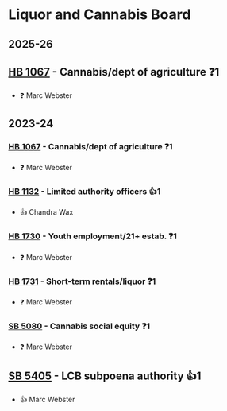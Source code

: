 # Liquor and Cannabis Board
## 2025-26

## [HB 1067](/bill/2025-26/hb/1067/) - Cannabis/dept of agriculture   ❓1
* ❓ Marc Webster

## 2023-24

### [HB 1067](/bill/2023-24/hb/1067/) - Cannabis/dept of agriculture   ❓1
* ❓ Marc Webster

### [HB 1132](/bill/2023-24/hb/1132/) - Limited authority officers 👍1  
* 👍 Chandra Wax

### [HB 1730](/bill/2023-24/hb/1730/) - Youth employment/21+ estab.   ❓1
* ❓ Marc Webster

### [HB 1731](/bill/2023-24/hb/1731/) - Short-term rentals/liquor   ❓1
* ❓ Marc Webster

### [SB 5080](/bill/2023-24/sb/5080/) - Cannabis social equity   ❓1
* ❓ Marc Webster

## [SB 5405](/bill/2023-24/sb/5405/) - LCB subpoena authority 👍1  
* 👍 Marc Webster
